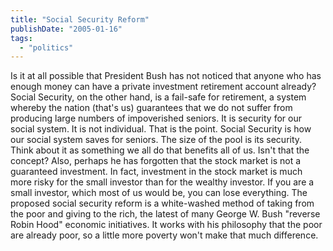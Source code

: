 ```yaml
---
title: "Social Security Reform"
publishDate: "2005-01-16"
tags: 
  - "politics"
---
```


Is it at all possible that President Bush has not noticed that anyone who has enough money can have a private investment retirement account already? Social Security, on the other hand, is a fail-safe for retirement, a system whereby the nation (that's us) guarantees that we do not suffer from producing large numbers of impoverished seniors. It is security for our social system. It is not individual. That is the point. Social Security is how our social system saves for seniors. The size of the pool is its security. Think about it as something we all do that benefits all of us. Isn't that the concept? Also, perhaps he has forgotten that the stock market is not a guaranteed investment. In fact, investment in the stock market is much more risky for the small investor than for the wealthy investor. If you are a small investor, which most of us would be, you can lose everything. The proposed social security reform is a white-washed method of taking from the poor and giving to the rich, the latest of many George W. Bush "reverse Robin Hood" economic initiatives. It works with his philosophy that the poor are already poor, so a little more poverty won't make that much difference.
